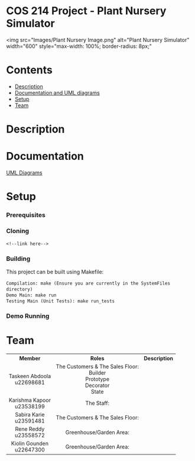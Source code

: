 # COS 214 Project - Plant Nursery Simulator

<img src="Images/Plant Nursery Image.png" alt="Plant Nursery Simulator" width="600" style="max-width: 100%; border-radius: 8px;"

# Contents

- [Description](#description)
- [Documentation and UML diagrams](#documentation)
- [Setup](#setup)
- [Team](#team)

# Description

# Documentation

<!--[Report](Documents/City_Development_Report.pdf)

[API Documentation](Documents/API_Documentation.pdf)

[Functional Requirements](Documents/Function_Requirements.pdf)

[Doxygen Documentation](Documents/Doxygen/)-->

[UML Diagrams](UML/)

# Setup

### Prerequisites

### Cloning

```
<!--link here-->
```

### Building

This project can be built using Makefile:

``` <!--update here-->
Compilation: make (Ensure you are currently in the SystemFiles directory)
Demo Main: make run 
Testing Main (Unit Tests): make run_tests
```

### Demo Running

<!--When make run_demo is called:

1. Go to Project/DataFiles/
2. Launch the web interface(index.html)
3. Console should say client connected(if not refresh html page)
4. Click play button to run the Simulation.
5. Click stop button to stop Simulation.
6. Wait for simulation to stop sending data.
7. Refresh html to terminate program.-->

# Team

<table>
    <tr><th>Member</th><th>Roles</th><th>Description</th></tr>
    <tr>
      <td align="center">
        Taskeen Abdoola<br>u22698681<br>
        <!--<img src="https://i.redd.it/ur34et8qmft91.jpg" alt="johna profile" width="200" height="200">-->
      </td>
      <td align="center">
        The Customers & The Sales Floor: <br>Builder<br>Prototype<br>Decorator<br>State<br>
        <!--<a href="https://github.com/johnpeterprogramming">
            <img src="https://img.shields.io/badge/GitHub-100000?style=for-the-badge&logo=github&logoColor=white">
        </a>-->
      </td>
      <td>
        <!--Description here-->
      </td>
    </tr>
    <tr>
      <td align="center">
        Karishma Kapoor<br>u23538199<br>
        <!--<img src="https://64.media.tumblr.com/e45427d8581bdf7afa9c649d9a711ad7/b73c26f96996b26c-85/s1280x1920/733cd4b5ac71712eb3927ba6d3105e869683005c.png" alt="philip profile" width="200" height="200">-->
      </td>
      <td align="center">
        The Staff:<br> <!--Role here-->
        <!--<a href="https://github.com/phillDup">
            <img src="https://img.shields.io/badge/GitHub-100000?style=for-the-badge&logo=github&logoColor=white">
        </a>-->
      </td>
      <td>
        <!--Description here-->
      </td>
    </tr>
    <tr>
      <td align="center">
        Sabira Karie<br>u23591481<br>
        <!--<img src="https://avatarfiles.alphacoders.com/176/176387.jpg" alt="your pfp" width="200" height="200">-->
      </td>
      <td align="center">
        The Customers & The Sales Floor: <br> <!--Role here-->
        <!--<a href="https://github.com/TiaanBosman101">
            <img src="https://img.shields.io/badge/GitHub-100000?style=for-the-badge&logo=github&logoColor=white">
        </a>-->
      </td>
      <td>
        <!--Description here-->
      </td>
    </tr>
    <tr>
      <td align="center">
        Rene Reddy<br>u23558572<br>
        <!--<img src="https://encrypted-tbn0.gstatic.com/images?q=tbn:ANd9GcSA4oVF9Z91LUDIJJlroakAORBD7zbyKtkRiQ" alt="your pfp" width="200" height="200">-->
      </td>
      <td align="center">
        Greenhouse/Garden Area:<br> <!--Role here-->
        <!--<a href="https://github.com/NicohaasHerhaasus">
            <img src="https://img.shields.io/badge/GitHub-100000?style=for-the-badge&logo=github&logoColor=white">
        </a>-->
      </td>
      <td>
        <!--Description here-->
      </td>
    </tr>
    <tr>
      <td align="center">
        Kiolin Gounden<br>u22647300<br>
        <!--<img src="https://static.wikia.nocookie.net/4d466e84-4dae-4549-a49e-b4fd9bf29e47/scale-to-width/755" width="200" height="200">-->
      </td>
      <td align="center">
        Greenhouse/Garden Area:<br> <!--Role here-->
        <!--<a href="https://github.com/Jack-jack1">
            <img src="https://img.shields.io/badge/GitHub-100000?style=for-the-badge&logo=github&logoColor=white">
        </a>-->
      </td>
      <td>
        <!--Description here-->
      </td>
    </tr>
</table>